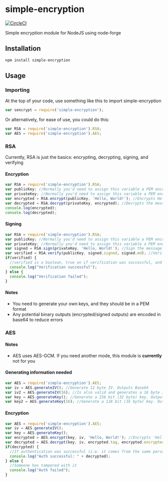 # simple-encryption
[![CircleCI](https://circleci.com/gh/Kurimizumi/simple-encryption.svg?&style=shield)](https://circleci.com/gh/Kurimizumi/simple-encryption)

Simple encryption module for NodeJS using node-forge

## Installation
```bash
npm install simple-encryption
```

## Usage

### Importing
At the top of your code, use something like this to import simple-encryption
```javascript
var sencrypt = require('simple-encryption');
```
Or alternatively, for ease of use, you could do this:
```javascript
var RSA = require('simple-encryption').RSA;
var AES = require('simple-encryption').AES;
```

### RSA
Currently, RSA is just the basics: encrypting, decrypting, signing, and verifying

#### Encryption
```javascript
var RSA = require('simple-encryption').RSA;
var publicKey; //Normally you'd need to assign this variable a PEM encoded public key
var privateKey; //Normally you'd need to assign this variable a PEM encoded private key
var encrypted = RSA.encrypt(publicKey, 'Hello, World!'); //Encrypts Hello, World and outputs it as Base64
var decrypted = RSA.decrypt(privateKey, encrypted); //Decrypts the message
console.log(encrypted);
console.log(decrypted);
```

#### Signing
```javascript
var RSA = require('simple-encryption').RSA;
var publicKey; //Normally you'd need to assign this variable a PEM encoded public key
var privateKey; //Normally you'd need to assign this variable a PEM encoded private key
var signed = RSA.sign(privateKey, 'Hello, World!'); //Sign the message Hello, World
var verified = RSA.verify(publicKey, signed.signed, signed.md); //Verify the message with the base64 message signature and base64 message digest returned from the previous function
if(verified) {
  //verified is a boolean, true on if verification was successful, and false when it wasn't
  console.log("Verification successful");
} else {
  console.log("Verification failed");
}
```

#### Notes
* You need to generate your own keys, and they should be in a PEM format
* Any potential binary outputs (encrypted/signed outputs) are encoded in base64 to reduce errors

### AES
#### Notes
* AES uses AES-GCM. If you need another mode, this module is **currently** not for you
#### Generating information needed
```javascript
var AES = require('simple-encryption').AES;
var iv = AES.generateIV(); //Generate 12 byte IV. Outputs Base64
var iv2 = AES.generateIV(16); //Is also valid and generates a 16 byte IV, but AES-GCM requires a 12 bytes IV. Outputs Base64
var key = AES.generateKey(); //Generate a 256 bit (32 byte) key. Outputs Base64
var key2 = AES.generateKey(16); //Generate a 128 bit (16 byte) key. Outputs Base64.
```

#### Encryption
```javascript
var AES = require('simple-encryption').AES;
var iv = AES.generateIV();
var key = AES.generateKey();
var encrypted = AES.encrypt(key, iv, 'Hello, World!'); //Encrypts 'Hello, World!', outputting a JavaScript object with Base64 properties
var decrypted = AES.decrypt(key, iv, encrypted.tag, encrypted.encrypted); //Decrypts 'Hello, World!', and also verifies it at the same time
if(decrypted) {
  //If authentication was successful (i.e. it comes from the same person)
  console.log("Auth successful: " + decrypted);
} else {
  //Someone has tampered with it
  console.log("Auth failed");
}
```
